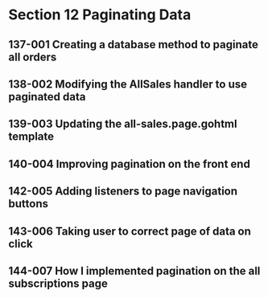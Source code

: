 # Section 12 Paginating Data

## 137-001 Creating a database method to paginate all orders

## 138-002 Modifying the AllSales handler to use paginated data

## 139-003 Updating the all-sales.page.gohtml template

## 140-004 Improving pagination on the front end

## 142-005 Adding listeners to page navigation buttons
## 143-006 Taking user to correct page of data on click
## 144-007 How I implemented pagination on the all subscriptions page